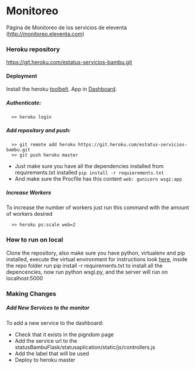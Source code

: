 # Monitoreo
Página de Monitoreo de los servicios de eleventa (http://monitoreo.eleventa.com)

### Heroku repository
https://git.heroku.com/estatus-servicios-bambu.git


#### Deployment

Install the heroku [toolbelt](https://toolbelt.heroku.com/).
App in [Dashboard](https://dashboard.heroku.com/orgs/bambucoders/apps).

##### Authenticate:
```
  >> heroku login
```
##### Add repository and push:
```
  >> git remote add heroku https://git.heroku.com/estatus-servicios-bambu.git
  >> git push heroku master
```

- Just make sure you have all the dependencies installed from requirements.txt installed ` pip install -r requierements.txt `
- And make sure the Procfile has this content
` web: gunicorn wsgi:app `

##### Increase Workers
To increase the number of workers just run this command with the amount of workers desired
```
  >> heroku ps:scale web=2
```

### How to run on local

Clone the repository, also make sure you have python, virtualenv and pip installed, execute the virtual environment
for instructions look [here](https://virtualenv.pypa.io/en/stable/userguide/), inside the repo folder run pip install -r requirements.txt to install all the depencencies, now run python wsgi.py, and the server will run on localhost:5000

### Making Changes

##### Add New Services to the monitor

To add a new service to the dashboard:
- Check that it exists in the pigndom page
- Add the service url to the statusBambuFlask/statusaplication/static/js/controllers.js
- Add the label that will be used
- Deploy to heroku master
